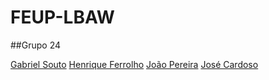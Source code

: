 # FEUP-LBAW

##Grupo 24

[Gabriel Souto](https://github.com/Inframan)
[Henrique Ferrolho](https://github.com/ferrolho)
[João Pereira](https://github.com/joaoffpereira)
[José Cardoso](https://github.com/JoseCardoso)
